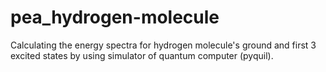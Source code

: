 # pea_hydrogen-molecule
Calculating the energy spectra for hydrogen molecule's ground and first 3 excited states by using simulator of quantum computer (pyquil).
